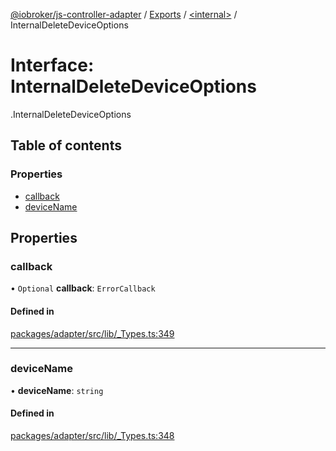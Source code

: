 [@iobroker/js-controller-adapter](../README.md) / [Exports](../modules.md) / [<internal\>](../modules/internal_.md) / InternalDeleteDeviceOptions

# Interface: InternalDeleteDeviceOptions

[<internal>](../modules/internal_.md).InternalDeleteDeviceOptions

## Table of contents

### Properties

- [callback](internal_.InternalDeleteDeviceOptions.md#callback)
- [deviceName](internal_.InternalDeleteDeviceOptions.md#devicename)

## Properties

### callback

• `Optional` **callback**: `ErrorCallback`

#### Defined in

[packages/adapter/src/lib/_Types.ts:349](https://github.com/ioBroker/ioBroker.js-controller/blob/67ac1b73/packages/adapter/src/lib/_Types.ts#L349)

___

### deviceName

• **deviceName**: `string`

#### Defined in

[packages/adapter/src/lib/_Types.ts:348](https://github.com/ioBroker/ioBroker.js-controller/blob/67ac1b73/packages/adapter/src/lib/_Types.ts#L348)

